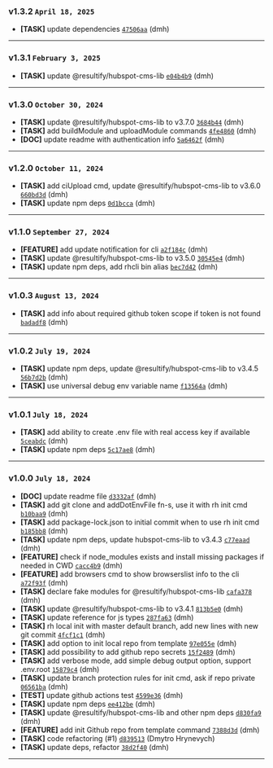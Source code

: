 ### v1.3.2 `April 18, 2025`
* **[TASK]** update dependencies [`47506aa`](https://github.com/Resultify/rh-cli/commit/47506aa) (dmh)

***

### v1.3.1 `February 3, 2025`
* **[TASK]** update @resultify/hubspot-cms-lib [`e04b4b9`](https://github.com/Resultify/rh-cli/commit/e04b4b9) (dmh)

***

### v1.3.0 `October 30, 2024`
* **[TASK]** update @resultify/hubspot-cms-lib to v3.7.0 [`3684b44`](https://github.com/Resultify/rh-cli/commit/3684b44) (dmh)
* **[TASK]** add buildModule and uploadModule commands [`4fe4860`](https://github.com/Resultify/rh-cli/commit/4fe4860) (dmh)
* **[DOC]** update readme with authentication info [`5a6462f`](https://github.com/Resultify/rh-cli/commit/5a6462f) (dmh)

***

### v1.2.0 `October 11, 2024`
* **[TASK]** add ciUpload cmd, update @resultify/hubspot-cms-lib to v3.6.0 [`660bd3d`](https://github.com/Resultify/rh-cli/commit/660bd3d) (dmh)
* **[TASK]** update npm deps [`0d1bcca`](https://github.com/Resultify/rh-cli/commit/0d1bcca) (dmh)

***

### v1.1.0 `September 27, 2024`
* **[FEATURE]** add update notification for cli [`a2f184c`](https://github.com/Resultify/rh-cli/commit/a2f184c) (dmh)
* **[TASK]** update @resultify/hubspot-cms-lib to v3.5.0 [`30545e4`](https://github.com/Resultify/rh-cli/commit/30545e4) (dmh)
* **[TASK]** update npm deps, add rhcli bin alias [`bec7d42`](https://github.com/Resultify/rh-cli/commit/bec7d42) (dmh)

***

### v1.0.3 `August 13, 2024`
* **[TASK]** add info about required github token scope if token is not found [`badadf8`](https://github.com/Resultify/rh-cli/commit/badadf8) (dmh)

***

### v1.0.2 `July 19, 2024`
* **[TASK]** update npm deps, update @resultify/hubspot-cms-lib to v3.4.5 [`56b7d2b`](https://github.com/Resultify/rh-cli/commit/56b7d2b) (dmh)
* **[TASK]** use universal debug env variable name [`f13564a`](https://github.com/Resultify/rh-cli/commit/f13564a) (dmh)

***

### v1.0.1 `July 18, 2024`
* **[TASK]** add ability to create .env file with real access key if available [`5ceabdc`](https://github.com/Resultify/rh-cli/commit/5ceabdc) (dmh)
* **[TASK]** update npm deps [`5c17ae8`](https://github.com/Resultify/rh-cli/commit/5c17ae8) (dmh)

***

### v1.0.0 `July 18, 2024`
* **[DOC]** update readme file [`d3332af`](https://github.com/Resultify/rh-cli/commit/d3332af) (dmh)
* **[TASK]** add git clone and addDotEnvFile fn-s, use it with rh init cmd [`b10baa9`](https://github.com/Resultify/rh-cli/commit/b10baa9) (dmh)
* **[TASK]** add package-lock.json to initial commit when to use rh init cmd [`b185bb8`](https://github.com/Resultify/rh-cli/commit/b185bb8) (dmh)
* **[TASK]** update npm deps, update hubspot-cms-lib to v3.4.3 [`c77eaad`](https://github.com/Resultify/rh-cli/commit/c77eaad) (dmh)
* **[FEATURE]** check if node_modules exists and install missing packages if needed in CWD [`cacc4b9`](https://github.com/Resultify/rh-cli/commit/cacc4b9) (dmh)
* **[FEATURE]** add browsers cmd to show browserslist info to the cli [`a72f93f`](https://github.com/Resultify/rh-cli/commit/a72f93f) (dmh)
* **[TASK]** declare fake modules for @resultify/hubspot-cms-lib [`cafa378`](https://github.com/Resultify/rh-cli/commit/cafa378) (dmh)
* **[TASK]** update @resultify/hubspot-cms-lib to v3.4.1 [`813b5e0`](https://github.com/Resultify/rh-cli/commit/813b5e0) (dmh)
* **[TASK]** update reference for js types [`287fa63`](https://github.com/Resultify/rh-cli/commit/287fa63) (dmh)
* **[TASK]** rh local init with master default branch, add new lines with new git commit [`4fcf1c1`](https://github.com/Resultify/rh-cli/commit/4fcf1c1) (dmh)
* **[TASK]** add option to init local repo from template [`97e055e`](https://github.com/Resultify/rh-cli/commit/97e055e) (dmh)
* **[TASK]** add possibility to add github repo secrets [`15f2489`](https://github.com/Resultify/rh-cli/commit/15f2489) (dmh)
* **[TASK]** add verbose mode, add simple debug output option, support .env.root [`15879c4`](https://github.com/Resultify/rh-cli/commit/15879c4) (dmh)
* **[TASK]** update branch protection rules for init cmd, ask if repo private [`06561ba`](https://github.com/Resultify/rh-cli/commit/06561ba) (dmh)
* **[TEST]** update github actions test [`4599e36`](https://github.com/Resultify/rh-cli/commit/4599e36) (dmh)
* **[TASK]** update npm deps [`ee412be`](https://github.com/Resultify/rh-cli/commit/ee412be) (dmh)
* **[TASK]** update @resultify/hubspot-cms-lib and other npm deps [`d830fa9`](https://github.com/Resultify/rh-cli/commit/d830fa9) (dmh)
* **[FEATURE]** add init Github repo from template command [`7388d3d`](https://github.com/Resultify/rh-cli/commit/7388d3d) (dmh)
* **[TASK]** code refactoring (#1) [`d839513`](https://github.com/Resultify/rh-cli/commit/d839513) (Dmytro Hrynevych)
* **[TASK]** update deps, refactor [`38d2f40`](https://github.com/Resultify/rh-cli/commit/38d2f40) (dmh)

***

